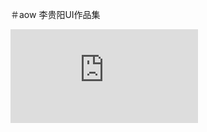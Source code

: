 ＃aow
李贵阳UI作品集

![链接](https://github.com/xiuxin1993/aow/blob/master/%E6%9D%8E%E8%B4%B5%E9%98%B3%20%20UI%E8%AE%BE%E8%AE%A1%E5%B8%88%20%20%E4%BD%9C%E5%93%81%E9%9B%86.pdf)
